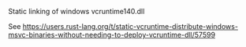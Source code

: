 Static linking of windows vcruntime140.dll

See
https://users.rust-lang.org/t/static-vcruntime-distribute-windows-msvc-binaries-without-needing-to-deploy-vcruntime-dll/57599
